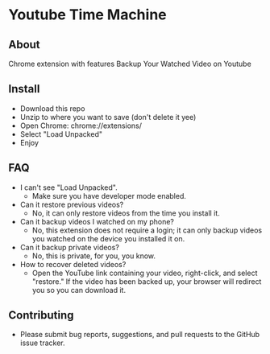# Youtube Time Machine
## About
Chrome extension with  features  Backup Your Watched Video on Youtube
## Install
- Download this repo
- Unzip to where you want to save (don't delete it yee)
- Open Chrome: chrome://extensions/
- Select "Load Unpacked"
- Enjoy
## FAQ
- I can't see "Load Unpacked".
  - Make sure you have developer mode enabled.
- Can it restore previous videos?
  - No, it can only restore videos from the time you install it.
- Can it backup videos I watched on my phone?
  - No, this extension does not require a login; it can only backup videos you watched on the device you installed it on.
- Can it backup private videos?
  - No, this is private, for you,  you know.
- How to recover deleted videos?
  - Open the YouTube link containing your video, right-click, and select "restore." If the video has been backed up, your browser will redirect you so you can download it.
## Contributing
- Please submit bug reports, suggestions, and pull requests to the GitHub issue tracker.
